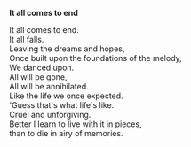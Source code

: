 **It all comes to end**

It all comes to end. \
It all falls.\
Leaving the dreams and hopes,\
Once built upon the foundations of the melody,\
We danced upon.\
All will be gone,\
All will be annihilated.\
Like the life we once expected.\
'Guess that's what life's like.\
Cruel and unforgiving.\
Better l learn to live with it in pieces,\
than to die in airy of memories.